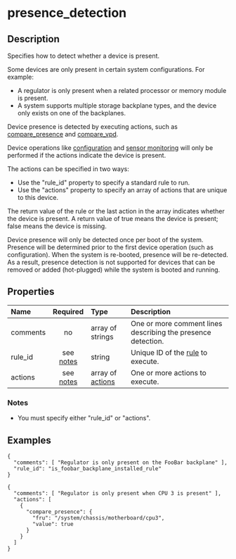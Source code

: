 # presence_detection

## Description
Specifies how to detect whether a device is present.

Some devices are only present in certain system configurations.  For example:
* A regulator is only present when a related processor or memory module is
  present.
* A system supports multiple storage backplane types, and the device only
  exists on one of the backplanes.

Device presence is detected by executing actions, such as
[compare_presence](compare_presence.md) and [compare_vpd](compare_vpd.md).

Device operations like [configuration](configuration.md) and [sensor
monitoring](sensor_monitoring.md) will only be performed if the actions
indicate the device is present.

The actions can be specified in two ways:
* Use the "rule_id" property to specify a standard rule to run.
* Use the "actions" property to specify an array of actions that are unique to
  this device.

The return value of the rule or the last action in the array indicates whether
the device is present.  A return value of true means the device is present;
false means the device is missing.

Device presence will only be detected once per boot of the system.  Presence
will be determined prior to the first device operation (such as configuration).
When the system is re-booted, presence will be re-detected.  As a result,
presence detection is not supported for devices that can be removed or added
(hot-plugged) while the system is booted and running.

## Properties
| Name | Required | Type | Description |
| :--- | :------: | :--- | :---------- |
| comments | no | array of strings | One or more comment lines describing the presence detection. |
| rule_id | see [notes](#notes) | string | Unique ID of the [rule](rule.md) to execute. |
| actions | see [notes](#notes) | array of [actions](action.md) | One or more actions to execute. |

### Notes
* You must specify either "rule_id" or "actions".

## Examples
```
{
  "comments": [ "Regulator is only present on the FooBar backplane" ],
  "rule_id": "is_foobar_backplane_installed_rule"
}

{
  "comments": [ "Regulator is only present when CPU 3 is present" ],
  "actions": [
    {
      "compare_presence": {
        "fru": "/system/chassis/motherboard/cpu3",
        "value": true
      }
    }
  ]
}
```
